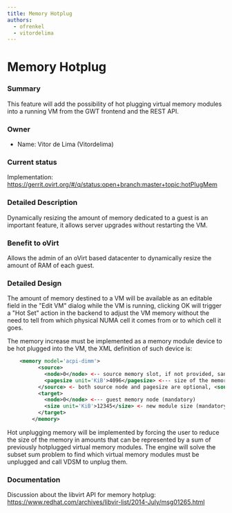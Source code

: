 ```yaml
---
title: Memory Hotplug
authors:
  - ofrenkel
  - vitordelima
---
```


# Memory Hotplug

### Summary

This feature will add the possibility of hot plugging virtual memory modules into a running VM from the GWT frontend and the REST API.

### Owner

*   Name: Vitor de Lima (Vitordelima)

### Current status

Implementation: <https://gerrit.ovirt.org/#/q/status:open+branch:master+topic:hotPlugMem>

### Detailed Description

Dynamically resizing the amount of memory dedicated to a guest is an important feature, it allows server upgrades without restarting the VM.

### Benefit to oVirt

Allows the admin of an oVirt based datacenter to dynamically resize the amount of RAM of each guest.

### Detailed Design

The amount of memory destined to a VM will be available as an editable field in the "Edit VM" dialog while the VM is running, clicking OK will trigger a "Hot Set" action in the backend to adjust the VM memory without the need to tell from which physical NUMA cell it comes from or to which cell it goes.

The memory increase must be implemented as a memory module device to be hot plugged into the VM, the XML definition of such device is:

```xml
    <memory model='acpi-dimm'>
          <source>
            <node>0</node> <-- source memory slot, if not provided, sane default  shall be used
            <pagesize unit='KiB'>4096</pagesize> <--- size of the memory page to be used as source (to be able to specify hugepages), sane default shall be used if ommitted
          </source> <- both source node and pagesize are optional, <source> can be ommited, defaults from the domain config will be used
          <target>
            <node>0</node> <--- guest memory node (mandatory)
            <size unit='KiB'>12345</size> <- new module size (mandatory)
          </target>
        </memory>
```

Hot unplugging memory will be implemented by forcing the user to reduce the size of the memory in amounts that can be represented by a sum of previously hotplugged virtual memory modules. The engine will solve the subset sum problem to find which virtual memory modules must be unplugged and call VDSM to unplug them.

### Documentation

Discussion about the libvirt API for memory hotplug: <https://www.redhat.com/archives/libvir-list/2014-July/msg01265.html>
